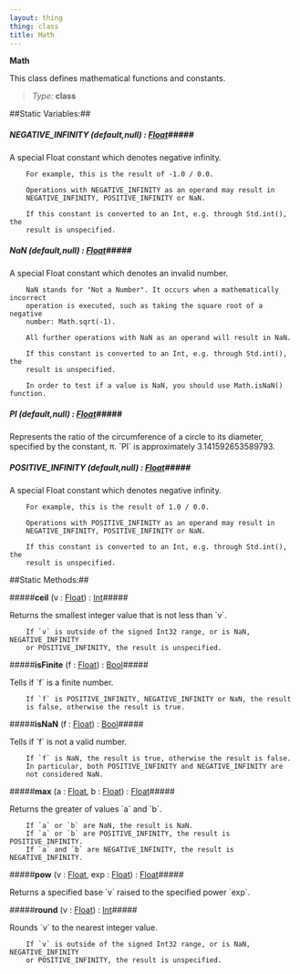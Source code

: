 ```yaml
---
layout: thing
thing: class
title: Math
---
```

**Math**
<p>This class defines mathematical functions and constants.
</p>



> *Type:* **class**

##Static Variables:##

##### **NEGATIVE_INFINITY** (default,null) : <a href="Float.html" class="type">Float</a>#####
<p>A special Float constant which denotes negative infinity.

		For example, this is the result of -1.0 / 0.0.

		Operations with NEGATIVE_INFINITY as an operand may result in
		NEGATIVE_INFINITY, POSITIVE_INFINITY or NaN.

		If this constant is converted to an Int, e.g. through Std.int(), the
		result is unspecified.
</p>



##### **NaN** (default,null) : <a href="Float.html" class="type">Float</a>#####
<p>A special Float constant which denotes an invalid number.

		NaN stands for "Not a Number". It occurs when a mathematically incorrect
		operation is executed, such as taking the square root of a negative
		number: Math.sqrt(-1).

		All further operations with NaN as an operand will result in NaN.

		If this constant is converted to an Int, e.g. through Std.int(), the
		result is unspecified.

		In order to test if a value is NaN, you should use Math.isNaN() function.

</p>



##### **PI** (default,null) : <a href="Float.html" class="type">Float</a>#####
<p>Represents the ratio of the circumference of a circle to its diameter,
		specified by the constant, π. `PI` is approximately 3.141592653589793.
</p>



##### **POSITIVE_INFINITY** (default,null) : <a href="Float.html" class="type">Float</a>#####
<p>A special Float constant which denotes negative infinity.

		For example, this is the result of 1.0 / 0.0.

		Operations with POSITIVE_INFINITY as an operand may result in
		NEGATIVE_INFINITY, POSITIVE_INFINITY or NaN.

		If this constant is converted to an Int, e.g. through Std.int(), the
		result is unspecified.
</p>



##Static Methods:##


#####**ceil** (v : <a href="Float.html" class="type">Float</a>) : <a href="Int.html" class="type">Int</a>#####
<p>Returns the smallest integer value that is not less than `v`.

		If `v` is outside of the signed Int32 range, or is NaN, NEGATIVE_INFINITY
		or POSITIVE_INFINITY, the result is unspecified.
</p>











#####**isFinite** (f : <a href="Float.html" class="type">Float</a>) : <a href="Bool.html" class="type">Bool</a>#####
<p>Tells if `f` is a finite number.

		If `f` is POSITIVE_INFINITY, NEGATIVE_INFINITY or NaN, the result
		is false, otherwise the result is true.
</p>











#####**isNaN** (f : <a href="Float.html" class="type">Float</a>) : <a href="Bool.html" class="type">Bool</a>#####
<p>Tells if `f` is not a valid number.

		If `f` is NaN, the result is true, otherwise the result is false.
		In particular, both POSITIVE_INFINITY and NEGATIVE_INFINITY are
		not considered NaN.
</p>











#####**max** (a : <a href="Float.html" class="type">Float</a>, b : <a href="Float.html" class="type">Float</a>) : <a href="Float.html" class="type">Float</a>#####
<p>Returns the greater of values `a` and `b`.

		If `a` or `b` are NaN, the result is NaN.
		If `a` or `b` are POSITIVE_INFINITY, the result is POSITIVE_INFINITY.
		If `a` and `b` are NEGATIVE_INFINITY, the result is NEGATIVE_INFINITY.
</p>











#####**pow** (v : <a href="Float.html" class="type">Float</a>, exp : <a href="Float.html" class="type">Float</a>) : <a href="Float.html" class="type">Float</a>#####
<p>Returns a specified base `v` raised to the specified power `exp`.
</p>











#####**round** (v : <a href="Float.html" class="type">Float</a>) : <a href="Int.html" class="type">Int</a>#####
<p>Rounds `v` to the nearest integer value.

		If `v` is outside of the signed Int32 range, or is NaN, NEGATIVE_INFINITY
		or POSITIVE_INFINITY, the result is unspecified.
</p>













